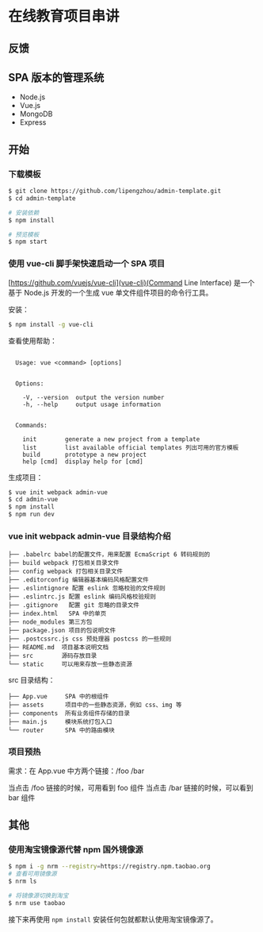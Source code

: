 # 在线教育项目串讲

## 反馈

## SPA 版本的管理系统

- Node.js
- Vue.js
- MongoDB
- Express

## 开始

### 下载模板

```bash
$ git clone https://github.com/lipengzhou/admin-template.git
$ cd admin-template

# 安装依赖
$ npm install

# 预览模板
$ npm start
```

### 使用 vue-cli 脚手架快速启动一个 SPA 项目

[https://github.com/vuejs/vue-cli](vue-cli)(Command Line Interface) 是一个基于 Node.js 开发的一个生成 vue 单文件组件项目的命令行工具。


安装：

```bash
$ npm install -g vue-cli
```

查看使用帮助：

```

  Usage: vue <command> [options]


  Options:

    -V, --version  output the version number
    -h, --help     output usage information


  Commands:

    init        generate a new project from a template
    list        list available official templates 列出可用的官方模板
    build       prototype a new project
    help [cmd]  display help for [cmd]
```

生成项目：

```bash
$ vue init webpack admin-vue
$ cd admin-vue
$ npm install
$ npm run dev
```

### vue init webpack admin-vue 目录结构介绍

```
├── .babelrc babel的配置文件，用来配置 EcmaScript 6 转码规则的
├── build webpack 打包相关目录文件
├── config webpack 打包相关目录文件
├── .editorconfig 编辑器基本编码风格配置文件
├── .eslintignore 配置 eslink 忽略校验的文件规则
├── .eslintrc.js 配置 eslink 编码风格校验规则
├── .gitignore   配置 git 忽略的目录文件
├── index.html   SPA 中的单页
├── node_modules 第三方包
├── package.json 项目的包说明文件
├── .postcssrc.js css 预处理器 postcss 的一些规则
├── README.md  项目基本说明文档
├── src        源码存放目录
└── static     可以用来存放一些静态资源
```

src 目录结构：

```
├── App.vue     SPA 中的根组件
├── assets      项目中的一些静态资源，例如 css、img 等
├── components  所有业务组件存储的目录
├── main.js     模块系统打包入口
└── router      SPA 中的路由模块
```

### 项目预热

需求：在 App.vue 中方两个链接：/foo /bar

当点击 /foo 链接的时候，可用看到 foo 组件
当点击 /bar 链接的时候，可以看到 bar 组件




















## 其他

### 使用淘宝镜像源代替 npm 国外镜像源

```bash
$ npm i -g nrm --registry=https://registry.npm.taobao.org
# 查看可用镜像源
$ nrm ls

# 将镜像源切换到淘宝
$ nrm use taobao
```

接下来再使用 `npm install` 安装任何包就都默认使用淘宝镜像源了。




